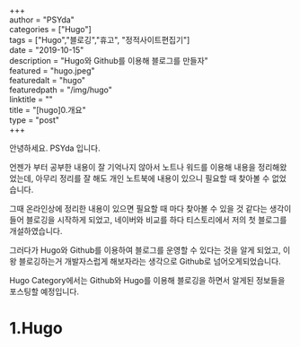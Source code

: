 +++  
author = "PSYda"  
categories = ["Hugo"]  
tags = ["Hugo","블로깅","휴고", "정적사이트편집기"]  
date = "2019-10-15"  
description = "Hugo와 Github를 이용해 블로그를 만들자"  
featured = "hugo.jpeg"  
featuredalt = "hugo"  
featuredpath = "/img/hugo"  
linktitle = ""  
title = "[hugo]0.개요"  
type = "post"  
+++  

안녕하세요. PSYda 입니다.  

언젠가 부터 공부한 내용이 잘 기억나지 않아서 노트나 워드를 이용해 내용을 정리해왔었는데, 아무리 정리를 잘 해도 개인 노트북에 내용이 있으니 필요할 때 찾아볼 수 없었습니다.

그때 온라인상에 정리한 내용이 있으면 필요할 때 마다 찾아볼 수 있을 것 같다는 생각이 들어 블로깅을 시작하게 되었고, 네이버와 비교를 하다 티스토리에서 저의 첫 블로그를 개설하였습니다.

그러다가 Hugo와 Github를 이용하여 블로그를 운영할 수 있다는 것을 알게 되었고, 이왕 블로깅하는거 개발자스럽게 해보자라는 생각으로 Github로 넘어오게되었습니다.

Hugo Category에서는 Github와 Hugo를 이용해 블로깅을 하면서 알게된 정보들을 포스팅할 예정입니다.

# 1.Hugo